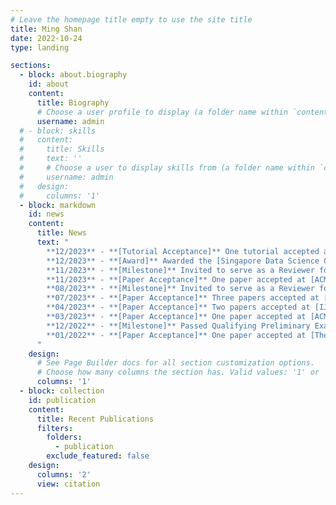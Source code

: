```yaml
---
# Leave the homepage title empty to use the site title
title: Ming Shan
date: 2022-10-24
type: landing

sections:
  - block: about.biography
    id: about
    content:
      title: Biography
      # Choose a user profile to display (a folder name within `content/authors/`)
      username: admin
  # - block: skills
  #   content:
  #     title: Skills
  #     text: ''
  #     # Choose a user to display skills from (a folder name within `content/authors/`)
  #     username: admin
  #   design:
  #     columns: '1'
  - block: markdown
    id: news
    content:
      title: News
      text: "
        **12/2023** - **[Tutorial Acceptance]** One tutorial accepted at [TheWebConf'24](https://www2024.thewebconf.org/)<br/>
        **12/2023** - **[Award]** Awarded the [Singapore Data Science Consortium (SDSC) Dissertation Research Fellowship 2023](https://sdsc.sg/fellowship/) <br/>
        **11/2023** - **[Milestone]** Invited to serve as a Reviewer for [TheWebConf'24](https://www2024.thewebconf.org/) <br/>
        **11/2023** - **[Paper Acceptance]** One paper accepted at [ACM BigData'23](https://bigdataieee.org/BigData2023/) <br/>
        **08/2023** - **[Milestone]** Invited to serve as a Reviewer for [EMNLP'23](https://2023.emnlp.org/) <br/>
        **07/2023** - **[Paper Acceptance]** Three papers accepted at [ACM MM'23](https://www.acmmm2023.org/) <br/>
        **04/2023** - **[Paper Acceptance]** Two papers accepted at [IJCAI'23](https://ijcai-23.org/) <br/>
        **03/2023** - **[Paper Acceptance]** One paper accepted at [ACM MMSys'23](https://2023.acmmmsys.org/) <br/>
        **12/2022** - **[Milestone]** Passed Qualifying Preliminary Examination (QPE) ! <br/>
        **01/2022** - **[Paper Acceptance]** One paper accepted at [TheWebConf'22](https://www2022.thewebconf.org)
      "
    design:
      # See Page Builder docs for all section customization options.
      # Choose how many columns the section has. Valid values: '1' or '2'.
      columns: '1'
  - block: collection
    id: publication
    content:
      title: Recent Publications
      filters:
        folders:
          - publication
        exclude_featured: false
    design:
      columns: '2'
      view: citation
---
```

